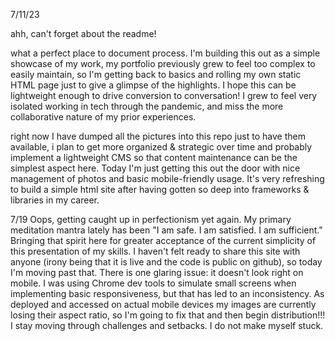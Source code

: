 7/11/23

ahh, can't forget about the readme! 

what a perfect place to document process. I'm building this out as a simple showcase of my work, my portfolio previously grew to feel too complex to easily maintain, so I'm getting back to basics and rolling my own static HTML page just to give a glimpse of the highlights. I hope this can be lightweight enough to drive conversion to conversation! I grew to feel very isolated working in tech through the pandemic, and miss the more collaborative nature of my prior experiences.

right now I have dumped all the pictures into this repo just to have them available, i plan to get more organized & strategic over time and probably implement a lightweight CMS so that content maintenance can be the simplest aspect here. Today I'm just getting this out the door with nice management of photos and basic mobile-friendly usage. It's very refreshing to build a simple html site after having gotten so deep into frameworks & libraries in my career.

7/19
Oops, getting caught up in perfectionism yet again. My primary meditation mantra lately has been "I am safe. I am satisfied. I am sufficient." Bringing that spirit here for greater acceptance of the current simplicity of this presentation of my skills. I haven't felt ready to share this site with anyone (irony being that it is live and the code is public on github), so today I'm moving past that. There is one glaring issue: it doesn't look right on mobile. I was using Chrome dev tools to simulate small screens when implementing basic responsiveness, but that has led to an inconsistency. As deployed and accessed on actual mobile devices my images are currently losing their aspect ratio, so I'm going to fix that and then begin distribution!!! I stay moving through challenges and setbacks. I do not make myself stuck.



